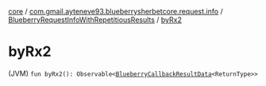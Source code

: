 [core](../../index.md) / [com.gmail.ayteneve93.blueberrysherbetcore.request.info](../index.md) / [BlueberryRequestInfoWithRepetitiousResults](index.md) / [byRx2](./by-rx2.md)

# byRx2

(JVM) `fun byRx2(): Observable<`[`BlueberryCallbackResultData`](../-blueberry-callback-result-data/index.md)`<ReturnType>>`
